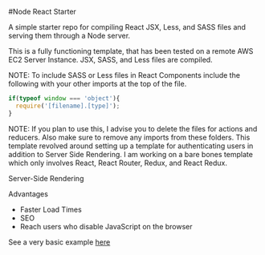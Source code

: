 #Node React Starter

A simple starter repo for compiling React JSX, Less, and SASS files and serving
them through a Node server.

This is a fully functioning template, that has been tested on a remote AWS EC2 Server Instance. JSX, SASS, and Less files are compiled.

NOTE: To include SASS or Less files in React Components include the following with your other imports at the top of the file.
```javascript
if(typeof window === 'object'){
  require('[filename].[type]');
}
```

NOTE: If you plan to use this, I advise you to delete the files for actions and reducers. Also make sure to remove any imports from these folders. This template revolved around setting up a template for authenticating users in addition to Server Side Rendering. I am working on a bare bones template which only involves React, React Router, Redux, and React Redux.

Server-Side Rendering

Advantages
- Faster Load Times
- SEO
- Reach users who disable JavaScript on the browser

See a very basic example [here](http://node.tevinmantock.com)
